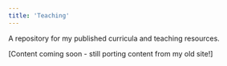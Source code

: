 ```yaml
---
title: 'Teaching'
---
```


A repository for my published curricula and teaching resources.

[Content coming soon - still porting content from my old site!]
